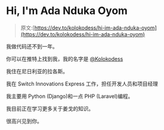 # Hi, I'm Ada Nduka Oyom

> 原文:[https://dev.to/kolokodess/hi-im-ada-nduka-oyom](https://dev.to/kolokodess/hi-im-ada-nduka-oyom)

我做代码还不到一年。

你可以在推特上找到我，我的名字是 [@Kolokodess](https://twitter.com/Kolokodess)

我住在尼日利亚的拉各斯。

我在 Switch Innovations Express 工作，担任开发人员和项目经理

我主要用 Python (Django)和一点 PHP (Laravel)编程。

我目前正在学习更多关于姜戈的知识。

很高兴见到你。